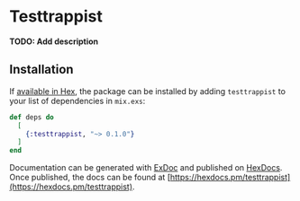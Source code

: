# Testtrappist

**TODO: Add description**

## Installation

If [available in Hex](https://hex.pm/docs/publish), the package can be installed
by adding `testtrappist` to your list of dependencies in `mix.exs`:

```elixir
def deps do
  [
    {:testtrappist, "~> 0.1.0"}
  ]
end
```

Documentation can be generated with [ExDoc](https://github.com/elixir-lang/ex_doc)
and published on [HexDocs](https://hexdocs.pm). Once published, the docs can
be found at [https://hexdocs.pm/testtrappist](https://hexdocs.pm/testtrappist).

